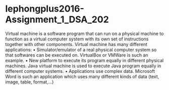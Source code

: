 # lephongplus2016-Assignment_1_DSA_202
Virtual machine is a software program that can run on a physical machine to
function as a virtual computer system with its own set of instructions together
with other components.
Virtual machine has many different applications:
• Simulator/emulator of a real physical computer system so that softwares
can be executed on. VirtualBox or VMWare is such an example.
• New platform to execute its program equally in different physical machines. Java virtual machine is used to execute Java program equally in
different computer systems.
• Applications use complex data. Microsoft Word is such an application
which uses many different kinds of data (text, image, table, format,...)
